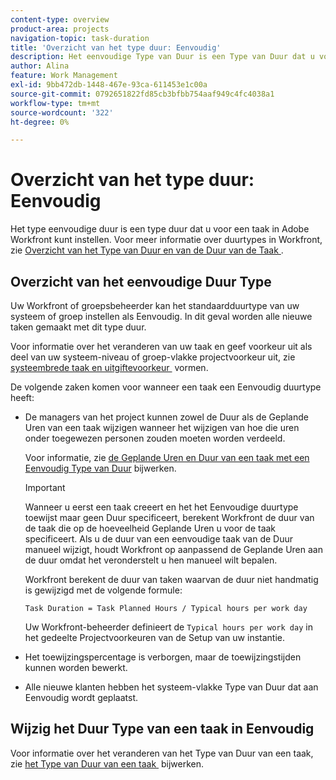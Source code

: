 ```yaml
---
content-type: overview
product-area: projects
navigation-topic: task-duration
title: 'Overzicht van het type duur: Eenvoudig'
description: Het eenvoudige Type van Duur is een Type van Duur dat u voor een taak in Adobe Workfront kunt plaatsen.
author: Alina
feature: Work Management
exl-id: 9bb472db-1448-467e-93ca-611453e1c00a
source-git-commit: 0792651822fd85cb3bfbb754aaf949c4fc4038a1
workflow-type: tm+mt
source-wordcount: '322'
ht-degree: 0%

---
```


# Overzicht van het type duur: Eenvoudig

<!-- Audited: 5/2025 -->

Het type eenvoudige duur is een type duur dat u voor een taak in Adobe Workfront kunt instellen. Voor meer informatie over duurtypes in Workfront, zie [&#x200B; Overzicht van het Type van Duur en van de Duur van de Taak &#x200B;](../../../manage-work/tasks/taskdurtn/task-duration-and-duration-type.md).

## Overzicht van het eenvoudige Duur Type

Uw Workfront of groepsbeheerder kan het standaardduurtype van uw systeem of groep instellen als Eenvoudig. In dit geval worden alle nieuwe taken gemaakt met dit type duur.

Voor informatie over het veranderen van uw taak en geef voorkeur uit als deel van uw systeem-niveau of groep-vlakke projectvoorkeur uit, zie [&#x200B; systeembrede taak en uitgiftevoorkeur &#x200B;](../../../administration-and-setup/set-up-workfront/configure-system-defaults/set-task-issue-preferences.md) vormen.

De volgende zaken komen voor wanneer een taak een Eenvoudig duurtype heeft:

* De managers van het project kunnen zowel de Duur als de Geplande Uren van een taak wijzigen wanneer het wijzigen van hoe die uren onder toegewezen personen zouden moeten worden verdeeld.

  Voor informatie, zie [&#x200B; de Geplande Uren en Duur van een taak met een Eenvoudig Type van Duur &#x200B;](../../../manage-work/tasks/taskdurtn/update-planned-hours-duration-for-simple-duration-task.md) bijwerken.

  >[!IMPORTANT]
  >
  >Wanneer u eerst een taak creeert en het het Eenvoudige duurtype toewijst maar geen Duur specificeert, berekent Workfront de duur van de taak die op de hoeveelheid Geplande Uren u voor de taak specificeert. Als u de duur van een eenvoudige taak van de Duur manueel wijzigt, houdt Workfront op aanpassend de Geplande Uren aan de duur omdat het veronderstelt u hen manueel wilt bepalen.
  >
  >Workfront berekent de duur van taken waarvan de duur niet handmatig is gewijzigd met de volgende formule:
  >
  > `Task Duration = Task Planned Hours / Typical hours per work day`
  >
  >Uw Workfront-beheerder definieert de `Typical hours per work day` in het gedeelte Projectvoorkeuren van de Setup van uw instantie.

* Het toewijzingspercentage is verborgen, maar de toewijzingstijden kunnen worden bewerkt.
* Alle nieuwe klanten hebben het systeem-vlakke Type van Duur dat aan Eenvoudig wordt geplaatst.

## Wijzig het Duur Type van een taak in Eenvoudig

Voor informatie over het veranderen van het Type van Duur van een taak, zie [&#x200B; het Type van Duur van een taak &#x200B;](../../../manage-work/tasks/taskdurtn/update-duration-type-of-task.md) bijwerken.

<!--
<p data-mc-conditions="QuicksilverOrClassic.Draft mode">(NOTE: replaced with new article linked above)</p>
-->

<!--
<ol data-mc-conditions="QuicksilverOrClassic.Draft mode">
<li value="1">Go to a task for which you want to change the Duration Type.</li>
<li value="2"> <p data-mc-conditions="QuicksilverOrClassic.Quicksilver">Click <strong>Task Details</strong> in the left panel, then in the Overview area double click <strong>Duration Type</strong>. </p> </li>
<li value="3"> <p>Select <strong>Simple</strong> from the drop-down menu.</p> </li>
<li value="4">Click <strong>Save</strong> <strong>Changes</strong><strong>.</strong></li>
</ol>
-->
